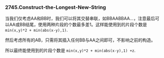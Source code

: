 ### 2745.Construct-the-Longest-New-String

当我们仅考虑AA和BB时，我们可以将其交替串联，如BBAABBAA...，注意最后可以AA或BB结尾，使用两种片段的个数最多差1。这样能使用到的片段个数是 `min(x,y)*2 + min(abs(x-y),1)`.

然后考虑所有的AB，只需将其插入任何BB与AA之间即可，不影响之前的构造。

所以最终能使用到的片段个数是  `min(x,y)*2 + min(abs(x-y),1) +z`.
